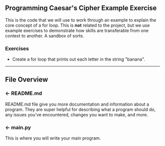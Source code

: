 ## Programming Caesar's Cipher Example Exercise

This is the code that we will use to work through an example to explain the core concept of a for loop. This is **not** related to the project, but we use example exercises to demonstrate how skills are transferable from one context to another. A sandbox of sorts.

### Exercises
- Create a for loop that prints out each letter in the string "banana".

---

## File Overview

### ← README.md

README.md file give you more documentation and information about a program. They are super helpful for describing what a program should do, any issues you've encountered, changes you want to make, and more. 

### ← main.py
This is where you will write your main program.